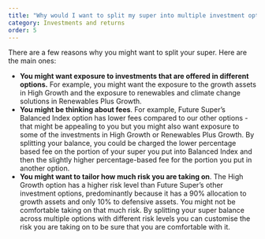 ```yaml
---
title: "Why would I want to split my super into multiple investment options? "
category: Investments and returns
order: 5
---
```

There are a few reasons why you might want to split your super. Here are the main ones: 

* **You might want exposure to investments that are offered in different options.** For example, you might want the exposure to the growth assets in High Growth and the exposure to renewables and climate change solutions in Renewables Plus Growth. 
* **You might be thinking about fees**. For example, Future Super’s Balanced Index option has lower fees compared to our other options - that might be appealing to you but you might also want exposure to some of the investments in High Growth or Renewables Plus Growth. By splitting your balance, you could be charged the lower percentage based fee on the portion of your super you put into Balanced Index and then the slightly higher percentage-based fee for the portion you put in another option. 
* **You might want to tailor how much risk you are taking on**. The High Growth option has a higher risk level than Future Super’s other investment options, predominantly because it has a 90% allocation to growth assets and only 10% to defensive assets. You might not be comfortable taking on that much risk. By splitting your super balance across multiple options with different risk levels you can customise the risk you are taking on to be sure that you are comfortable with it.